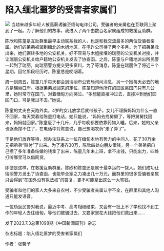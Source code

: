 

# 陷入缅北噩梦的受害者家属们

![](https://inews.gtimg.com/news_bt/O2IRoUNItocRLSLOT2L8IHxBbJx7N8hI6sgeIUsQ8ejVAAA/1000)
当越来越多年轻人被高薪诱骗至缅甸电诈公司，受骗者的亲属也在互联网上聚到了一起。为了解他们的故事，我进入了两个由数百名家属组成的救援互助群。

陈欣和陈童是互助群里最早主动联系我的人，也是和我交流最多的两位受骗者亲属。她们的弟弟被骗到缅北的木姐地区，在电诈公司待了两个多月。为了把弟弟救出来，她们辗转多地的公安机关，好不容易与木姐接壤的瑞丽的公安机关对接，并让瑞丽公安机关给户籍地公安机关发去了协查函。之后，陈童与户籍地派出所民警一起到了瑞丽，向瑞丽警方提交更多资料。为了等消息，陈童在瑞丽住了将近三个星期。回忆那段经历时，陈童总是哽咽着。

周一到周五，陈童几乎每天都会到瑞丽市公安局询问消息，另一个她每天必去的地方是瑞丽口岸。根据弟弟发回来的定位，陈童知道他所在的园区离国门只有几公里，她时常守在国门，对着缅甸方向哭泣。“多想能直接冲过去，直接冲到他们园区门口，可是我过不去。”她说。

陈童的丈夫白天跑外卖，4岁的女儿放学后就带孩子。女儿不理解妈妈为什么一直不回家，每天哭着给陈童打电话，她只能说，“妈妈去找舅舅了，等把舅舅找回来，妈妈就回家。”陈童瘦了十几斤，几乎每晚都要依靠药物入睡。后来，她的父亲也逐渐撑不住了，在电话中对陈童说，自己想喝农药“走了算了”。

于是他们放弃等待，想办法联系上一位在缅甸本地有势力的中间人，花了30万余元把弟弟“赔付”了出来。为了凑齐30万，陈欣四处向朋友借钱，另一个弟弟把自己攒了多年准备结婚的钱拿了出来，陈童几年未上班，拿不出钱，只能出力，四处打听哪里可以借网贷。

即便是这样，在救援互助群里，陈欣和陈童还是属于最幸运的一拨人。她们成功让瑞丽警方发出了协查函，也能举全家之力凑出几十万元，而群里的很多受骗者亲属只会得到“在国外没有执法权”的答复，更不可能拿出这么一大笔钱。

受骗者和他们的家人大多来自农村，不少受骗者亲属认字不全，在群里和其他人沟通只能发语音。

一位劝返民警对我说，最近中考、高考相继结束，又会有一批上不了学也找不到工作的年轻人去往缅甸，等他们被骗过去，又要家里花大钱把他们救出来……

发于2023.7.3总第1098期《中国新闻周刊》杂志

杂志标题：陷入缅北噩梦的受害者家属们

作者：张馨予

